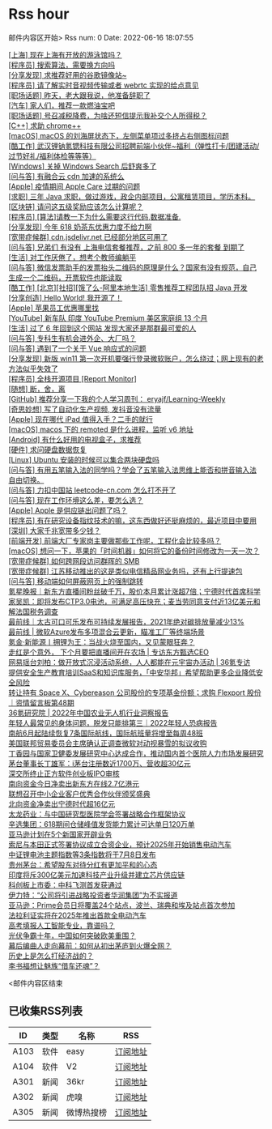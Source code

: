 # Rss hour

邮件内容区开始>
Rss num: 0  Date: 2022-06-16 18:07:55 <br/>

<a href='https://www.v2ex.com/t/860100#reply0'>[上海] 现在上海有开放的游泳馆吗？</a><br/>
<a href='https://www.v2ex.com/t/860099#reply0'>[程序员] 搜索算法，需要换方向吗</a><br/>
<a href='https://www.v2ex.com/t/860098#reply0'>[分享发现] 求推荐好用的谷歌镜像站~</a><br/>
<a href='https://www.v2ex.com/t/860097#reply0'>[程序员] 请了解实时音视频传输或者 webrtc 实现的给点意见</a><br/>
<a href='https://www.v2ex.com/t/860096#reply6'>[职场话题] 昨天，老大跟我说，他准备辞职了</a><br/>
<a href='https://www.v2ex.com/t/860095#reply5'>[汽车] 家人们，推荐一款燃油宝吧</a><br/>
<a href='https://www.v2ex.com/t/860094#reply10'>[职场话题] 号召减税降费，为啥还短信提示我补交个人所得税？</a><br/>
<a href='https://www.v2ex.com/t/860093#reply8'>[C++] 求助 chrome++</a><br/>
<a href='https://www.v2ex.com/t/860091#reply1'>[macOS] macOS 的刘海屏状态下，左侧菜单项过多挤占右侧图标问题</a><br/>
<a href='https://www.v2ex.com/t/860090#reply2'>[酷工作] 武汉锂钠氪锶科技有限公司招聘前端小伙伴~福利（弹性打卡/团建活动/过节好礼/福利体检等等等）</a><br/>
<a href='https://www.v2ex.com/t/860088#reply6'>[Windows] 关掉 Windows Search 后舒爽多了</a><br/>
<a href='https://www.v2ex.com/t/860085#reply0'>[问与答] 有融合云 cdn 加速的系统么</a><br/>
<a href='https://www.v2ex.com/t/860084#reply4'>[Apple] 疫情期间 Apple Care 过期的问题</a><br/>
<a href='https://www.v2ex.com/t/860083#reply0'>[求职] 三年 Java 求职，做过游戏，政企内部项目，公寓租赁项目，学历本科。</a><br/>
<a href='https://www.v2ex.com/t/860082#reply0'>[区块链] 请问这五级奖励应该怎么计算呢？</a><br/>
<a href='https://www.v2ex.com/t/860081#reply2'>[程序员] [算法]请教一下为什么需要这行代码,数据准备.</a><br/>
<a href='https://www.v2ex.com/t/860080#reply14'>[分享发现] 今年 618 奶茶东优惠力度不给力啊</a><br/>
<a href='https://www.v2ex.com/t/860079#reply2'>[宽带症候群] cdn.jsdelivr.net 已经部分地区可用了</a><br/>
<a href='https://www.v2ex.com/t/860077#reply1'>[问与答] 兄弟们 有没有 上海电信套餐推荐，之前 800 多一年的套餐 到期了</a><br/>
<a href='https://www.v2ex.com/t/860076#reply6'>[生活] 对工作厌倦了，想考个教师编躺平</a><br/>
<a href='https://www.v2ex.com/t/860074#reply4'>[问与答] 微信发票助手的发票抬头二维码的原理是什么？国家有没有规范，自己生成一个二维码，开票软件也能读取</a><br/>
<a href='https://www.v2ex.com/t/860071#reply0'>[酷工作] [北京][社招][饿了么-阿里本地生活] 零售推荐工程团队招 Java 开发</a><br/>
<a href='https://www.v2ex.com/t/860069#reply14'>[分享创造] Hello World! 我开源了！</a><br/>
<a href='https://www.v2ex.com/t/860068#reply18'>[Apple] 苹果员工优惠哪里找</a><br/>
<a href='https://www.v2ex.com/t/860066#reply0'>[YouTube] 新车队 印度 YouTube Premium 美区家庭组 13 个月</a><br/>
<a href='https://www.v2ex.com/t/860064#reply0'>[生活] 过了 6 年回到这个网站 发现大家还是那群最可爱的人</a><br/>
<a href='https://www.v2ex.com/t/860063#reply18'>[问与答] 专科生有机会进外企、大厂吗？</a><br/>
<a href='https://www.v2ex.com/t/860062#reply2'>[问与答] 遇到了一个关于 Vue 响应式的问题</a><br/>
<a href='https://www.v2ex.com/t/860061#reply14'>[分享发现] 新版 win11 第一次开机要强行登录微软账户，怎么绕过；网上现有的老方法似乎失效了</a><br/>
<a href='https://www.v2ex.com/t/860060#reply2'>[程序员] 全栈开源项目 [Report Monitor]</a><br/>
<a href='https://www.v2ex.com/t/860059#reply45'>[随想] 断，舍，离</a><br/>
<a href='https://www.v2ex.com/t/860058#reply2'>[GitHub] 推荐分享一下我的个人学习周刊： eryajf/Learning-Weekly</a><br/>
<a href='https://www.v2ex.com/t/860057#reply2'>[奇思妙想] 写了自动化生产视频, 发抖音没有流量</a><br/>
<a href='https://www.v2ex.com/t/860056#reply6'>[Apple] 现在哪代 iPad 值得入手？二手的就行</a><br/>
<a href='https://www.v2ex.com/t/860055#reply1'>[macOS] macos 下的 remoted 是什么进程，监听 v6 地址</a><br/>
<a href='https://www.v2ex.com/t/860054#reply15'>[Android] 有什么好用的电视盒子，求推荐</a><br/>
<a href='https://www.v2ex.com/t/860053#reply0'>[硬件] 求问硬盘数据恢复</a><br/>
<a href='https://www.v2ex.com/t/860052#reply6'>[Linux] Ubuntu 安装的时候可以集合两块硬盘吗</a><br/>
<a href='https://www.v2ex.com/t/860048#reply23'>[问与答] 有用五笔输入法的同学吗？学会了五笔输入法思维上能否和拼音输入法自由切换。</a><br/>
<a href='https://www.v2ex.com/t/860047#reply4'>[问与答] 力扣中国站 leetcode-cn.com 怎么打不开了</a><br/>
<a href='https://www.v2ex.com/t/860046#reply0'>[问与答] 现在工作环境这么差，要怎么选？</a><br/>
<a href='https://www.v2ex.com/t/860045#reply14'>[Apple] Apple 是供应链出问题了吗？</a><br/>
<a href='https://www.v2ex.com/t/860044#reply2'>[程序员] 有在研究设备指纹技术的嘛，这东西做好还挺麻烦的，最近项目中要用</a><br/>
<a href='https://www.v2ex.com/t/860042#reply27'>[深圳] 大家千兆宽带多少钱？</a><br/>
<a href='https://www.v2ex.com/t/860041#reply0'>[前端开发] 前端大厂专家岗主要做那些工作呢，工程化会比较多吗？</a><br/>
<a href='https://www.v2ex.com/t/860040#reply1'>[macOS] 想问一下，苹果的「时间机器」如何将它的备份时间修改为一天一次？</a><br/>
<a href='https://www.v2ex.com/t/860038#reply10'>[宽带症候群] 如何跨网段访问群晖的 SMB</a><br/>
<a href='https://www.v2ex.com/t/860037#reply7'>[宽带症候群] 江苏移动推出的这是类似电信精品网业务吗，还有上行提速包</a><br/>
<a href='https://www.v2ex.com/t/860036#reply4'>[问与答] 移动端如何屏蔽网页上的强制跳转</a><br/>
<a href='https://36kr.com/p/1787433326178953'>氪星晚报｜新东方直播间粉丝破千万，股价本月累计涨超7倍；宁德时代首席科学家吴凯：即将发布CTP3.0电池，可满足高压快充；麦当劳同意支付近13亿美元和解法国税务调查</a><br/>
<a href='https://36kr.com/p/1787433598382464'>最前线｜太古可口可乐发布可持续发展报告，2021年绝对碳排放量减少13%</a><br/>
<a href='https://36kr.com/p/1787366467973506'>最前线 | 微软Azure发布多项混合云更新，瞄准工厂等终端场景</a><br/>
<a href='https://36kr.com/p/1787077879575177'>氪金·新能源丨拥锂为王：当战火烧至国内，又见蒙眼狂奔？</a><br/>
<a href='https://36kr.com/p/1786234449530242'>走红是个意外， 下个月要把直播间开在农场 | 专访东方甄选CEO</a><br/>
<a href='https://36kr.com/p/1787327365394819'>网易瑶台刘柏：做开放式沉浸活动系统，人人都能在元宇宙办活动 | 36氪专访</a><br/>
<a href='https://36kr.com/p/1787112205611395'>提供安全生产教育培训SaaS和知识库服务，「中安华邦」希望帮助更多企业降低安全风险</a><br/>
<a href='https://36kr.com/p/1784806224858503'>转让持有 Space X、Cybereason 公司股份的专项基金份额；求购 Flexport 股份｜资情留言板第48期</a><br/>
<a href='https://36kr.com/p/1787088953782664'>36氪研究院 | 2022年中国农业无人机行业洞察报告</a><br/>
<a href='https://36kr.com/p/1787082262622855'>年轻人最常见的身体问题，脱发只能排第三｜2022年轻人恐病报告</a><br/>
<a href='https://36kr.com/newsflashes/1787527586263686'>南航6月起陆续恢复7条国际航线，国际航班量将增至每周48班</a><br/>
<a href='https://36kr.com/newsflashes/1787526404452744'>美国联邦贸易委员会主席确认正调查微软对动视暴雪的拟议收购</a><br/>
<a href='https://36kr.com/newsflashes/1787525198754435'>丁香园与国家卫健委发展研究中心达成合作，推动国内首个医院人力市场发展研究</a><br/>
<a href='https://36kr.com/newsflashes/1787522711253381'>茅台董事长丁雄军：i茅台注册数近1700万、营收超30亿元</a><br/>
<a href='https://36kr.com/newsflashes/1787520512373382'>深交所终止正方软件创业板IPO审核</a><br/>
<a href='https://36kr.com/newsflashes/1787507119731336'>南向资金今日净卖出新东方在线2.7亿港元</a><br/>
<a href='https://36kr.com/newsflashes/1787506458096259'>联想召开中小企业客户优秀合作伙伴颁奖盛典</a><br/>
<a href='https://36kr.com/newsflashes/1787499878412680'>北向资金净卖出宁德时代超16亿元</a><br/>
<a href='https://36kr.com/newsflashes/1787498197463429'>太龙药业：与中国研究型医院学会签署战略合作框架协议</a><br/>
<a href='https://36kr.com/newsflashes/1787491359093382'>辛选集团：618期间仓储峰值发货能力累计可达单日120万单</a><br/>
<a href='https://36kr.com/newsflashes/1787486151586181'>亚马逊计划在5个新国家开辟业务</a><br/>
<a href='https://36kr.com/newsflashes/1787485464130176'>索尼与本田正式签署协议成立合资企业，预计2025年开始销售电动汽车</a><br/>
<a href='https://36kr.com/newsflashes/1787480592528000'>中证锂电池主题指数等3条指数将于7月8日发布</a><br/>
<a href='https://36kr.com/newsflashes/1787477453795719'>贵州茅台：希望股东对待分红有更加平和的心态</a><br/>
<a href='https://36kr.com/newsflashes/1787476731146889'>印度将斥300亿美元加速科技产业升级并建立芯片供应链</a><br/>
<a href='https://36kr.com/newsflashes/1787473035473536'>科创板上市委：中科飞测首发获通过</a><br/>
<a href='https://36kr.com/newsflashes/1787470442099337'>伊力特：“公司将引进战略投资者华润集团”为不实报道</a><br/>
<a href='https://36kr.com/newsflashes/1787469858943366'>亚马逊：Prime会员日将覆盖24个站点，波兰、瑞典和埃及站点首次参加</a><br/>
<a href='https://36kr.com/newsflashes/1787466004689283'>法拉利证实将在2025年推出首款全电动汽车</a><br/>
<a href='http://www.huxiu.com/article/583016.html?f=wangzhan'>高考填报人工智能专业，靠谱吗？</a><br/>
<a href='http://www.huxiu.com/article/582700.html?f=wangzhan'>光伏争霸十年，中国如何突破欧美重围？</a><br/>
<a href='http://www.huxiu.com/article/582577.html?f=wangzhan'>幕后编曲人走向幕前：如何从初出茅庐到火爆全网？</a><br/>
<a href='http://www.huxiu.com/article/582767.html?f=wangzhan'>历史上是怎么打经济战的？</a><br/>
<a href='http://www.huxiu.com/article/583037.html?f=wangzhan'>李书福想让魅族“借车还魂”？</a><br/>


<邮件内容区结束

## 已收集RSS列表

| ID | 类型 | 名称  | RSS  |
| -- | -- | -- | -- | 
| A103  | 软件 | easy | [订阅地址](http://rsshub.v2fy.com:1200/weibo/user/1088413295) |
| A104  | 软件 | V2  | [订阅地址](http://www.v2ex.com/index.xml) |
| A301  | 新闻 | 36kr | [订阅地址](https://www.36kr.com/feed) |
| A302  | 新闻 | 虎嗅 | [订阅地址](https://www.huxiu.com/rss/0.xml) |
| A305  | 新闻 | 微博热搜榜 | [订阅地址](https://rsshub.app/weibo/search/hot) |
